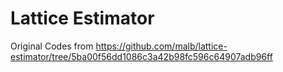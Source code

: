 # Lattice Estimator

Original Codes from https://github.com/malb/lattice-estimator/tree/5ba00f56dd1086c3a42b98fc596c64907adb96ff


